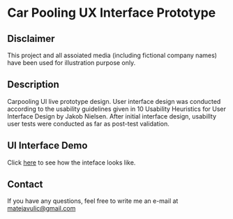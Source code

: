 # Car Pooling UX Interface Prototype

## Disclaimer
This project and all assoiated media (including fictional company names) have been used for illustration purpose only.

## Description
Carpooling UI live prototype design. User interface design was conducted according to the usability guidelines given in 10 Usability Heuristics for User Interface Design by Jakob Nielsen. After initial interface design, usabillty user tests were conducted as far as post-test validation.  

## UI Interface Demo
Click [here](https://vimeo.com/355581181) to see how the inteface looks like.

## Contact
If you have any questions, feel free to write me an e-mail at matejavulic@gmail.com
